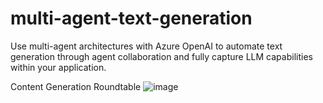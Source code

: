 # multi-agent-text-generation
Use multi-agent architectures with Azure OpenAI to automate text generation through agent collaboration and fully capture LLM capabilities within your application.

Content Generation Roundtable
![image](https://github.com/duihub/multi-agent-text-generation/assets/117650819/5c71bb51-6239-4548-9107-f57a4b234bc0)

